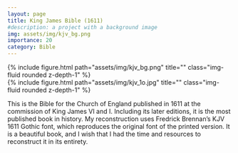 ```yaml
---
layout: page
title: King James Bible (1611)
#description: a project with a background image
img: assets/img/kjv_bg.png
importance: 20
category: Bible
---
```


<div class="row wider">
    <div class="col-sm mt-3 mt-md-0">
        {% include figure.html path="assets/img/kjv_bg.png" title="" class="img-fluid rounded z-depth-1" %}
    </div>
    <div class="col-sm mt-3 mt-md-0">
        {% include figure.html path="assets/img/kjv_1o.jpg" title="" class="img-fluid rounded z-depth-1" %}
    </div>
</div>

This is the Bible for the Church of England published in 1611 at the commission of King James VI and I. Including its later editions, it is the most published book in history. My reconstruction uses Fredrick Brennan’s KJV 1611 Gothic font, which reproduces the original font of the printed version. It is a beautiful book, and I wish that I had the time and resources to reconstruct it in its entirety.